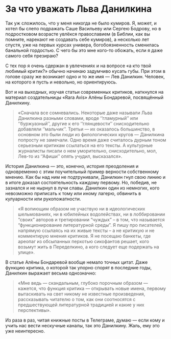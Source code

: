 
# За что уважать Льва Данилкина​​

Так уж сложилось, что у меня никогда не было кумиров. Я, может, и хотел бы слепо подражать Саше Васильеву или Сергею Бодрову, но в подростковом возрасте увлёкся православием (в Библии, как вы помните, нарекают не создавать себе кумиров), а несколько лет спустя, уже на первых курсах универа, богобоязненность сменилась банальной гордостью. С чего бы это мне кого-то обожать, если я даже самого себя презираю?

С тех пор я очень сдержан в увлечениях и на вопросе «а кто твой любимый критик?» обычно начинаю задумчиво кусать губы. При этом в голове сразу же возникает одно и то же имя — Лев Данилкин. Человек, на которого я пусть и невольно, но ориентируюсь.

Вот и на выходных, изучая статьи современных критиков, наткнулся на материал создательницы «Rara Avis» Алёны Бондаревой, посвящённый Данилкину.

> «Сначала все сомневались. Некоторые даже называли Льва Данилкина разными словами, вроде ‘‘гламурный’’ или ‘‘буржуазный’’, другие к его ‘‘глянцевости’’ снисходительно добавляли ‘‘мальчик’’. Третьи — их оказалось большинство, в основном это были люди из филологических кругов — Данилкина попросту не замечали. Одно время даже считалось дурным тоном серьезным критикам ссылаться на его тексты. А культурные журналисты писали о нем уморительно, снисходительно, мол, Лев-то из ‘‘Афиши’’ опять учудил, высказался».

История Данилкина — это, конечно, история преодоления и одновременно с этим поучительный пример верности собственному мнению. Как бы над ним не подтрунивали, Данилкин гнул свою линию и в итоге доказал состоятельность каждому первому. Но, победив, не зазнался и не нырнул в лучи славы. Данилкин один из немногих, кого невозможно приписать к тому или иному лагерю, обвинить в кулуарности или рукопожатности. 

> «Я вопиющим образом не участвую ни в идеологических шельмованиях, ни в юбилейных водолействах, ни в лоббировании “своих” авторов и третировании “чуждых” – в том, что называется “функционирование литературной среды”. Я пишу про писателей, напрямую ссылаясь на их живые тексты – а не критикую и не комментирую мнения критиков. Я не посещаю банкеты, где ареопаг из обсыпанных перхотью сикофантов решает, кого возьмут жить в Переделкино, а кого следует еще подержать на улице».

В статье Алёны Бондаревой вообще немало точных цитат. Даже функцию критика, о которой так упорно спорят в последние годы, Данилкин выражает весьма однозначно:

> «Мне ведь — скандальным, глубоко порочным образом — кажется, что функция критика — открывать новые имена, первому вытаскивать на свет никому не известные произведения, рассказывать читателю о том, как они соотносятся с предшествующей литературной традицией и какие у них перспективы».

Из раза в раз, читая книжные посты в Телеграме, думаю — если кому и учить нас вести нескучные каналы, так это Данилкину. Жаль, ему это уже неинтересно.